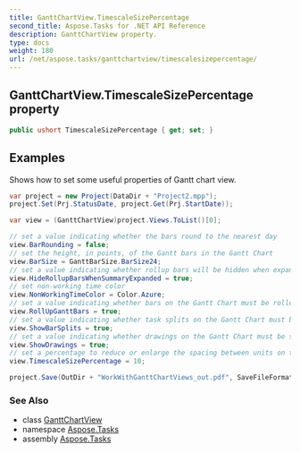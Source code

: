 ```yaml
---
title: GanttChartView.TimescaleSizePercentage
second_title: Aspose.Tasks for .NET API Reference
description: GanttChartView property. 
type: docs
weight: 180
url: /net/aspose.tasks/ganttchartview/timescalesizepercentage/
---
```

## GanttChartView.TimescaleSizePercentage property

```csharp
public ushort TimescaleSizePercentage { get; set; }
```

## Examples

Shows how to set some useful properties of Gantt chart view.

```csharp
var project = new Project(DataDir + "Project2.mpp");
project.Set(Prj.StatusDate, project.Get(Prj.StartDate));

var view = (GanttChartView)project.Views.ToList()[0];

// set a value indicating whether the bars round to the nearest day
view.BarRounding = false;
// set the height, in points, of the Gantt bars in the Gantt Chart
view.BarSize = GanttBarSize.BarSize24;
// set a value indicating whether rollup bars will be hidden when expanding summary task
view.HideRollupBarsWhenSummaryExpanded = true;
// set non-working time color
view.NonWorkingTimeColor = Color.Azure;
// set a value indicating whether bars on the Gantt Chart must be rolled up
view.RollUpGanttBars = true;
// set a value indicating whether task splits on the Gantt Chart must be shown
view.ShowBarSplits = true;
// set a value indicating whether drawings on the Gantt Chart must be shown
view.ShowDrawings = true;
// set a percentage to reduce or enlarge the spacing between units on the timescale tier
view.TimescaleSizePercentage = 10;

project.Save(OutDir + "WorkWithGanttChartViews_out.pdf", SaveFileFormat.Pdf);
```

### See Also

* class [GanttChartView](../)
* namespace [Aspose.Tasks](../../ganttchartview/)
* assembly [Aspose.Tasks](../../../)


